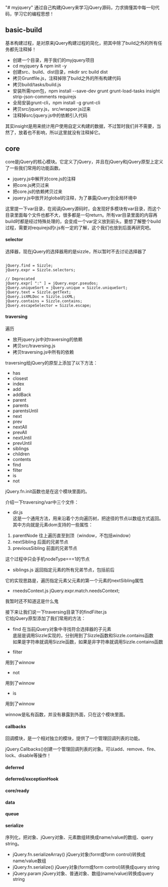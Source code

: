 "# myjquery" 
通过自己构建jQuery来学习jQuery源码，力求搞懂其中每一句代码，学习它的编程思想！

## basic-build
基本构建过程，是对原来jQuery构建过程的简化，把其中除了build之外的所有任务都先注释掉！

- 创建一个目录，用于我们的myjquery项目
- cd myjquery & npm init -y
- 创建src、build、dist目录，mkdir src build dist
- 拷贝Gruntfile.js，注释掉除了build之外的所有构建代码
- 拷贝build/tasks/build.js
- 安装所需npm包，npm install --save-dev grunt grunt-load-tasks insight strip-json-comments requirejs
- 全局安装grunt-cli，npm install -g grunt-cli
- 拷贝src/jquery.js，src/wrapper.js过来
- 注释掉src/jquery.js中的依赖引入代码

其实insight是用来统计用户使用自定义构建的数据，不过暂时我们并不需要，当然了，放着也不影响，所以这里就没有注释掉它。

## core
core是jQuery的核心模块。它定义了jQuery，并且在jQuery和jQuery原型上定义了一些我们常用的功能函数。

- jquery.js中解开对core.js的注释
- 把core.js拷贝过来
- 把core.js的依赖拷贝过来
- jquery.js中放开对global的注释，为了暴露jQuery到全局环境中

这里提一下var目录，在阅读jQuery源码时，会发现好多模块有var目录，而这个目录里面每个文件也都不大，很多都是一句return。所有var目录里面的内容再build时都是经过特殊处理的，会变成一个var定义放到前头。要想了解整个build过程，需要对requirejs的r.js有一定的了解，这个我们也放到后面再研究吧。

#### selector
选择器，现在jQuery的选择器用的是sizzle，所以暂时不去讨论选择器了

```

jQuery.find = Sizzle;
jQuery.expr = Sizzle.selectors;

// Deprecated
jQuery.expr[ ":" ] = jQuery.expr.pseudos;
jQuery.uniqueSort = jQuery.unique = Sizzle.uniqueSort;
jQuery.text = Sizzle.getText;
jQuery.isXMLDoc = Sizzle.isXML;
jQuery.contains = Sizzle.contains;
jQuery.escapeSelector = Sizzle.escape;

```

#### traversing
遍历

- 放开jquery.js中对traversing的依赖
- 拷贝src/traversing.js
- 拷贝traversing.js中所有的依赖


traversing给jQuery的原型上添加了以下方法：
- has
- closest
- index
- add
- addBack
- parent
- parents
- parentsUntil
- next
- prev
- nextAll
- prevAll
- nextUntil
- prevUntil
- siblings
- children
- contents
- find
- filter
- is
- not

jQuery.fn.init函数也是在这个模块里面的。

介绍一下traversing/var中三个文件：
- dir.js  
这是一个通用方法，用来沿着个方向遍历树，把途径的节点以数组方式返回。其中方向就是元素dom支持的一些属性：
1. parentNode 往上遍历直至到顶（window，不包括window）
2. nextSibling 后面的兄弟节点
3. previousSibling 前面的兄弟节点

这个过程中只会手机nodeType===1的节点

- siblings.js
返回指定元素的所有兄弟节点，包括前后

它的实现思路是，遍历指定元素父元素的第一个元素的nextSibling属性

- rneedsContext.js
jQuery.expr.match.needsContext;

我暂时还不知道这是什么鬼

接下来让我们说一下traversing目录下的findFilter.js  
它给jQuery原型添加了我们常用的方法：
- find 在当前jQuery对象中寻找符合选择器的子元素  
底层是调用Sizzle实现的，分别用到了Sizzle函数和Sizzle.contains函数  
如果是字符串就调用Sizzle函数，如果是非字符串就调用Sizzle.contains函数

- filter

用到了winnow
- not

用到了winnow
- is

用到了winnow

winnow是私有函数，并没有暴露到外面，只在这个模块里面。

#### callbacks
回调模块，是一个相对独立的模块，提供了一个管理回调列表的功能。

jQuery.Callbacks()创建一个管理回调列表的对象。可以add、remove、fire、lock、disable等操作！

#### deferred


#### deferred/exceptionHook

#### core/ready

#### data

#### queue


#### serialize
序列化，把对象、jQuery对象、元素数组转换成name/value的数组、query string。
- jQuery.fn.serializeArray() jQuery对象(form或form control)转换成name/value数组
- jQuery.fn.serialize() jQuery对象(form或form control)转换成query string
- jQuery.param jQuery对象、普通对象、数组(name/value)转换成query string